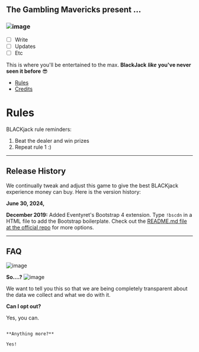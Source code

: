 ## The Gambling Mavericks present ...
### ![image](https://github.com/kjrinuk/BlackJack/assets/169760722/4fcdd1db-0628-4af1-8dc2-73b0f5f1880d)

- [ ] Write 
- [ ] Updates
- [ ] Etc

This is where you'll be entertained to the max.  **BlackJack** ***like*** **you've never seen it before** 😎


- [Rules](#rules)
- [Credits](#credits)


# Rules 
BLACKjack rule reminders:

1.    Beat the dealer and win prizes
2.  Repeat rule 1 :)



------

## Release History

We continually tweak and adjust this game to give the best BLACKjack experience money can buy. Here is the version history:

**June 30, 2024,** 


**December 2019:** Added Eventyret's Bootstrap 4 extension. Type `!bscdn` in a HTML file to add the Bootstrap boilerplate. Check out the <a href="https://github.com/Eventyret/vscode-bcdn" target="_blank">README.md file at the official repo</a> for more options.

------

## FAQ 
![image](https://github.com/kjrinuk/BlackJack/assets/169760722/515b2333-2e50-4147-844a-6a6bf130d0f5)



**So….?**
![image](https://github.com/kjrinuk/BlackJack/assets/169760722/1fec1a35-b4f9-479c-bd45-d1c2f6ee9fee)



We want to tell you this so that we are being completely transparent about the data we collect and what we do with it.

**Can I opt out?**

Yes, you can. 

```

**Anything more?**

Yes! 
